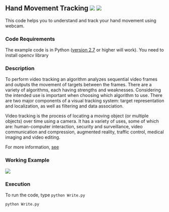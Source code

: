 ## Hand Movement Tracking [![](https://img.shields.io/github/license/sourcerer-io/hall-of-fame.svg?colorB=ff0000)](https://github.com/akshaybahadur21/HandMovementTracking/blob/master/LICENSE.txt)  [![](https://img.shields.io/badge/Akshay-Bahadur-brightgreen.svg?colorB=ff0000)](https://akshaybahadur.com)
This code helps you to understand and track your hand movement using webcam.


### Code Requirements
The example code is in Python ([version 2.7](https://www.python.org/download/releases/2.7/) or higher will work). 
You need to install opencv library


### Description

To perform video tracking an algorithm analyzes sequential video frames and outputs the movement of targets between the frames. There are a variety of algorithms, each having strengths and weaknesses. Considering the intended use is important when choosing which algorithm to use. There are two major components of a visual tracking system: target representation and localization, as well as filtering and data association.

Video tracking is the process of locating a moving object (or multiple objects) over time using a camera. It has a variety of uses, some of which are: human-computer interaction, security and surveillance, video communication and compression, augmented reality, traffic control, medical imaging and video editing.


For more information, [see](http://opencv-python-tutroals.readthedocs.io/en/latest/)

### Working Example

<img src="https://github.com/akshaybahadur21/HandMovementTracking/blob/master/write.gif">



### Execution
To run the code, type `python Write.py`

```
python Write.py
```
